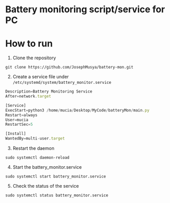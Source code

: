 # Battery monitoring script/service for PC

# How to run

1. Clone the repository

```
git clone https://github.com/JosephMusya/battery-mon.git
```

2. Create a service file under `/etc/systemd/system/battery_monitor.service`

```jsx
Description=Battery Monitoring Service
After=network.target

[Service]
ExecStart=python3 /home/mucia/Desktop/MyCode/batteryMon/main.py
Restart=always
User=mucia
RestartSec=5

[Install]
WantedBy=multi-user.target
```

3. Restart the daemon

```
sudo systemctl daemon-reload
```

4. Start the battery_monitor.service

```
sudo systemctl start battery_monitor.service
```

5. Check the status of the service

```
sudo systemctl status battery_monitor.service
```

